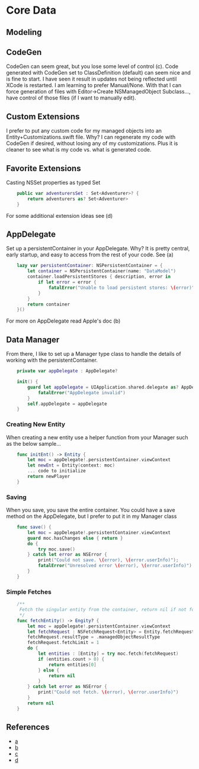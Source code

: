 # Core Data

## Modeling

## CodeGen
CodeGen can seem great, but you lose some level of control (c).  Code generated with CodeGen set to ClassDefinition (default) can seem nice and is fine to start.  I have seen it result in updates not being reflected until XCode is restarted.  I am learning to prefer Manual/None. With that I can force generation of files with Editor->Create NSManagedObject Subclass..., have control of those files (if I want to manually edit).

## Custom Extensions
I prefer to put any custom code for my managed objects into an Entity+Customizations.swift file.  Why?  I can regenerate my code with CodeGen if desired, without losing any of my customizations.  Plus it is cleaner to see what is my code vs. what is generated code.  

## Favorite Extensions
Casting NSSet properties as typed Set<T>
```swift
    public var adventurersSet : Set<Adventurer>? {
        return adventurers as? Set<Adventurer>
    }
```
    
For some additional extension ideas see (d)

## AppDelegate
Set up a persistentContainer in your AppDelegate.  Why?  It is pretty central, early startup, and easy to access from the rest of your code. See (a)

```swift
    lazy var persistentContainer: NSPersistentContainer = {
        let container = NSPersistentContainer(name: "DataModel")
        container.loadPersistentStores { description, error in
            if let error = error {
                fatalError("Unable to load persistent stores: \(error)")
            }
        }
        return container
    }()

```

For more on AppDelegate read Apple's doc (b)

## Data Manager
From there, I like to set up a Manager type class to handle the details of working with the persistentContainer.

```swift
    private var appDelegate : AppDelegate?

    init() {
        guard let appDelegate = UIApplication.shared.delegate as? AppDelegate else {
            fatalError("AppDelegate invalid")
        }
        self.appDelegate = appDelegate
    }
```

### Creating New Entity
When creating a new entity use a helper function from your Manager such as the below sample...

```swift
    func initEnt() -> Entity {
        let moc = appDelegate!.persistentContainer.viewContext
        let newEnt = Entity(context: moc)
        ... code to initialize
        return newPlayer
    }
```

### Saving 
When you save, you save the entire container.  You could have a save method on the AppDelegate, but I prefer to put it in my Manager class

```swift
    func save() {
        let moc = appDelegate!.persistentContainer.viewContext
        guard moc.hasChanges else { return }
        do {
            try moc.save()
        } catch let error as NSError {
            print("Could not save. \(error), \(error.userInfo)");
            fatalError("Unresolved error \(error), \(error.userInfo)")
        }
    }
```


### Simple Fetches

```swift
    /**
     Fetch the singular entity from the container, return nil if not found
     */
    func fetchEntity() -> Engity? {
        let moc = appDelegate!.persistentContainer.viewContext
        let fetchRequest : NSFetchRequest<Entity> = Entity.fetchRequest()
        fetchRequest.resultType = .managedObjectResultType
        fetchRequest.fetchLimit = 1
        do {
            let entities : [Entity] = try moc.fetch(fetchRequest)
            if (entities.count > 0) {
                return entities[0]
            } else {
                return nil
            }
        } catch let error as NSError {
            print("Could not fetch. \(error), \(error.userInfo)")
        }
        return nil
    }
```

## References
 - [a](https://www.codementor.io/@francofantillo/coredata-and-data-persistence-in-ios-uapgfgbxn)
 - [b](https://developer.apple.com/documentation/uikit/uiapplicationdelegate)
 - [c](https://medium.com/@kahseng.lee123/core-data-codegen-explained-462c30341041)
 - [d](https://www.hackingwithswift.com/books/ios-swiftui/one-to-many-relationships-with-core-data-swiftui-and-fetchrequest)
